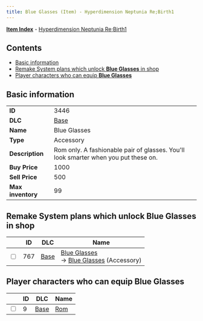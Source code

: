 ```yaml
---
title: Blue Glasses (Item) - Hyperdimension Neptunia Re;Birth1
---
```


[**Item Index**](/neptunia/rb1/item/index.html) - [Hyperdimension Neptunia Re;Birth1](/neptunia/rb1)

## Contents

- [Basic information](#basic-information)
- [Remake System plans which unlock **Blue Glasses** in shop](#remake-system-plans-which-unlock-blue-glasses-in-shop)
- [Player characters who can equip **Blue Glasses**](#player-characters-who-can-equip-blue-glasses)
## Basic information

|   |   |
| -- | -- |
| **ID** | 3446 |
| **DLC** | [Base](/neptunia/rb1/dlc/1-base.html) |
| **Name** | Blue Glasses |
| **Type** | Accessory |
| **Description** | Rom only. A fashionable pair of glasses. You'll look smarter when you put these on. |
| **Buy Price** | 1000 |
| **Sell Price** | 500 |
| **Max inventory** | 99 |


## Remake System plans which unlock **Blue Glasses** in shop

|    | ID | DLC | Name |
| -- | -- | --- | ---- |
| <input type="checkbox" id="rb1-remake-1-767" class="trackbox" /> | 767 | [Base](/neptunia/rb1/dlc/1-base.html) | [Blue Glasses](/neptunia/rb1/remake/1-767-blue-glasses.html)<br /> → [Blue Glasses](/neptunia/rb1/item/1-3446-blue-glasses.html) (Accessory) |


## Player characters who can equip **Blue Glasses**

|    | ID | DLC | Name |
| -- | -- | --- | ---- |
| <input type="checkbox" id="rb1-player-1-9" class="trackbox" /> | 9 | [Base](/neptunia/rb1/dlc/1-base.html) | [Rom](/neptunia/rb1/player/1-9-rom.html) |
